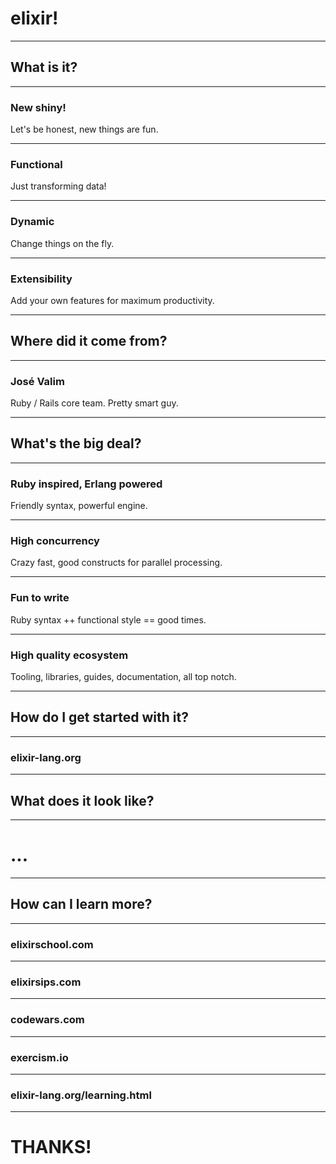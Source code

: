 # elixir!

---

## What is it?

----

### New shiny!

Let's be honest, new things are fun.

----

### Functional

Just transforming data!

----

### Dynamic

Change things on the fly.

----

### Extensibility

Add your own features for maximum productivity.

---

## Where did it come from?

----

### José Valim

Ruby / Rails core team. Pretty smart guy.

---

## What's the big deal?

----

### Ruby inspired, Erlang powered

Friendly syntax, powerful engine.

----

### High concurrency 

Crazy fast, good constructs for parallel processing.

----

### Fun to write

Ruby syntax ++ functional style == good times.

----

### High quality ecosystem

Tooling, libraries, guides, documentation, all top notch.

---

## How do I get started with it?

----

### elixir-lang.org

---

## What does it look like?

----

# ...

---

## How can I learn more?

----

### elixirschool.com

----

### elixirsips.com

----

### codewars.com

----

### exercism.io

----

### elixir-lang.org/learning.html

---

# THANKS!
